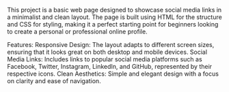 This project is a basic web page designed to showcase social media links in a minimalist and clean layout. The page is built using HTML for the structure and CSS for styling, making it a perfect starting point for beginners looking to create a personal or professional online profile.

Features:
Responsive Design: The layout adapts to different screen sizes, ensuring that it looks great on both desktop and mobile devices.
Social Media Links: Includes links to popular social media platforms such as Facebook, Twitter, Instagram, LinkedIn, and GitHub, represented by their respective icons.
Clean Aesthetics: Simple and elegant design with a focus on clarity and ease of navigation.
